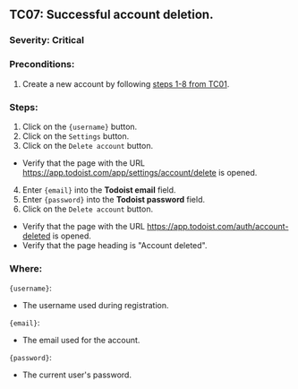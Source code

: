 ## TC07: Successful account deletion.
### Severity: Critical
### Preconditions:
1. Create a new account by following [steps 1-8 from TC01](TC01.md).
### Steps:
1. Click on the `{username}` button.
2. Click on the `Settings` button.
3. Click on the `Delete account` button.
* Verify that the page with the URL https://app.todoist.com/app/settings/account/delete is opened.
4. Enter `{email}` into the **Todoist email** field.
5. Enter `{password}` into the **Todoist password** field.
6. Click on the `Delete account` button.
* Verify that the page with the URL https://app.todoist.com/auth/account-deleted is opened.
* Verify that the page heading is "Account deleted".
### Where:
`{username}`:
* The username used during registration.

`{email}`:
* The email used for the account.

`{password}`:
* The current user's password.